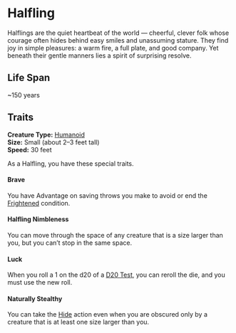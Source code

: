 # Halfling
Halflings are the quiet heartbeat of the world — cheerful, clever folk whose courage often hides behind easy smiles and unassuming stature. They find joy in simple pleasures: a warm fire, a full plate, and good company. Yet beneath their gentle manners lies a spirit of surprising resolve.



## Life Span
~150 years


## Traits

**Creature Type:** [Humanoid](../Creature%20types/Humanoid.md)  
**Size:** Small (about 2–3 feet tall)  
**Speed:** 30 feet

As a Halfling, you have these special traits.

#### Brave
You have Advantage on saving throws you make to avoid or end the [Frightened](https://www.dndbeyond.com/sources/dnd/free-rules/rules-glossary#FrightenedCondition) condition.

#### Halfling Nimbleness
You can move through the space of any creature that is a size larger than you, but you can’t stop in the same space.

#### Luck
When you roll a 1 on the d20 of a [D20 Test](https://www.dndbeyond.com/sources/dnd/free-rules/rules-glossary#D20Test), you can reroll the die, and you must use the new roll.

#### Naturally Stealthy
You can take the [Hide](https://www.dndbeyond.com/sources/dnd/free-rules/rules-glossary#HideAction) action even when you are obscured only by a creature that is at least one size larger than you.
